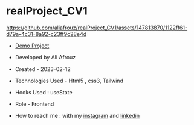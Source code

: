 # realProject_CV1


https://github.com/aliafrouz/realProject_CV1/assets/147813870/1122ff61-d79a-4c31-8a92-c23ff9c28e4d



- [Demo Project](https://aliafrouz.github.io/realProject_CV1/)

- Developed by Ali Afrouz

- Created - 2023-02-12

- Technologies Used - Html5 , css3, Tailwind

- Hooks Used : useState 

- Role - Frontend

- How to reach me : with my [instagram](https://www.instagram.com/aliafrouz_com) and [linkedin](https://www.linkedin.com/in/aliafrouz/)
